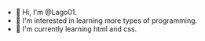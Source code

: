 - 👋 Hi, I'm @Lago01.
- 👀 I'm interested in learning more types of programming.
- 🌱 I'm currently learning html and css.
